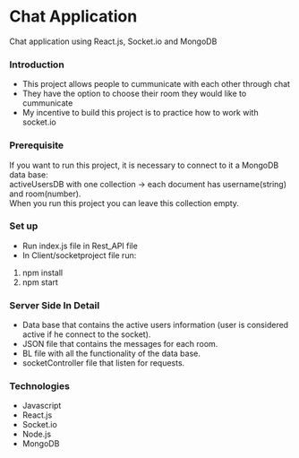 # Chat Application
Chat application using React.js, Socket.io and MongoDB

### Introduction
- This project allows people to cummunicate with each other through chat
- They have the option to choose their room they would like to cummunicate
- My incentive to build this project is to practice how to work with socket.io

### Prerequisite
If you want to run this project, it is necessary to connect to it a MongoDB data base:\
activeUsersDB with one collection -> each document has username(string) and room(number).\
When you run this project you can leave this collection empty.

### Set up
- Run index.js file in Rest_API file
- In Client/socketproject file run:
1. npm install
2. npm start

### Server Side In Detail
- Data base that contains the active users information (user is considered active if he connect to the socket).
- JSON file that contains the messages for each room.
- BL file with all the functionality of the data base.
- socketController file that listen for requests.

### Technologies
- Javascript
- React.js
- Socket.io
- Node.js
- MongoDB

